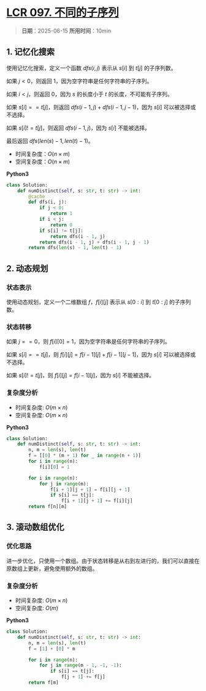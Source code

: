 # [LCR 097. 不同的子序列](https://leetcode.cn/problems/21dk04/description/)

> **日期**：2025-06-15
> **所用时间**：10min

## 1. 记忆化搜索

使用记忆化搜索，定义一个函数 $dfs(i,j)$ 表示从 $s[i]$ 到 $t[j]$ 的子序列数。

如果 $j < 0$，则返回 1，因为空字符串是任何字符串的子序列。

如果 $i < j$，则返回 0，因为 $s$ 的长度小于 $t$ 的长度，不可能有子序列。

如果 $s[i] == t[j]$，则返回 $dfs(i - 1, j) + dfs(i - 1, j - 1)$，因为 $s[i]$ 可以被选择或不选择。

如果 $s[i] != t[j]$，则返回 $dfs(i - 1, j)$，因为 $s[i]$ 不能被选择。

最后返回 $dfs(len(s) - 1, len(t) - 1)$。

- 时间复杂度：$O(n \times m)$
- 空间复杂度：$O(n \times m)$

**Python3**

```python
class Solution:
    def numDistinct(self, s: str, t: str) -> int:
        @cache
        def dfs(i, j):
            if j < 0:
                return 1
            if i < j:
                return 0
            if s[i] != t[j]:
                return dfs(i - 1, j)
            return dfs(i - 1, j) + dfs(i - 1, j - 1)
        return dfs(len(s) - 1, len(t) - 1)
```

## 2. 动态规划

### 状态表示

使用动态规划，定义一个二维数组 $f$，$f[i][j]$ 表示从 $s[0:i]$ 到 $t[0:j]$ 的子序列数。

### 状态转移

如果 $j == 0$，则 $f[i][0] = 1$，因为空字符串是任何字符串的子序列。

如果 $s[i] == t[j]$，则 $f[i][j] = f[i - 1][j] + f[i - 1][j - 1]$，因为 $s[i]$ 可以被选择或不选择。

如果 $s[i] != t[j]$，则 $f[i][j] = f[i - 1][j]$，因为 $s[i]$ 不能被选择。

### 复杂度分析

- 时间复杂度: $O(m \times n)$
- 空间复杂度: $O(m \times n)$

**Python3**

```python
class Solution:
    def numDistinct(self, s: str, t: str) -> int:
        n, m = len(s), len(t)
        f = [[0] * (m + 1) for _ in range(n + 1)]
        for i in range(n):
            f[i][0] = 1

        for i in range(n):
            for j in range(m):
                f[i + 1][j + 1] = f[i][j + 1]
                if s[i] == t[j]:
                    f[i + 1][j + 1] += f[i][j]
        return f[n][m]
```

## 3. 滚动数组优化

### 优化思路

进一步优化，只使用一个数组。由于状态转移是从右到左进行的，我们可以直接在原数组上更新，避免使用额外的数组。

### 复杂度分析

- 时间复杂度: $O(m \times n)$
- 空间复杂度: $O(m)$

**Python3**

```python
class Solution:
    def numDistinct(self, s: str, t: str) -> int:
        n, m = len(s), len(t)
        f = [1] + [0] * m

        for i in range(n):
            for j in range(m - 1, -1, -1):
                if s[i] == t[j]:
                    f[j + 1] += f[j]
        return f[m]
```